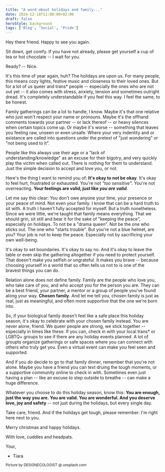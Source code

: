 ```yaml
---
title: "A word about holidays and family..."
date: 2024-12-18T11:00:00+02:00
draft: false
heroStyle: background
tags: ['Blog', 'Social', 'Pride']
---
```


Hey there friend. Happy to see you again.

Sit down, get comfy. If you have not already, please get yourself a cup of tea or hot chocolate -- I wait for you.

Ready? -- Nice.

It's this time of year again, huh? The holidays are upon us. For many people, this means cozy lights, festive music and closeness to their loved ones.
But for a lot of us queer and trans* people -- especially the ones who are not out yet -- it also comes with stress, anxiety, tension and sometimes outright dread.
It's completely understandable if you feel this way. I feel the same, to be honest.

Family gatherings can be a lot to handle, I know. Maybe it's that one relative who just won't respect your name or pronouns. Maybe it's the offhand comments towards your partner -- or lack thereof --
or heavy silences when certain topics come up. Or maybe it's worse -- something that leaves you feeling raw, unseen or even unsafe. Where your very indentity and or existance are called 
into questions under the pretext of "just wondering" or "not being used to it".

People like this always use their age or a "lack of understanding/knowledge" as an excuse for their bigotry, and very quickly play the victim when called out. There is nothing for them to understand. 
Just the simple decision to accept and love you, or not.

Here's the thing I want to remind you of: **It's okay to not be okay**. It's okay to feel hurt, frustrated or exhausted. You're not *"too sensitive"*.
You're not overreacting. **Your feelings are valid, just like *you are valid***.

Let me say this clear: You don't owe anyone your time, your presence or your peace of mind. Not even your family. I know that can be a hard truth to sit with. 
A truth I haven't fully accepted for myself. But a truth nonetheless.
Since we were little, we're taught that family means everything. That we should grin, sit still and bear it for the sake of "keeping the peace", especially on holidays.
To not be a "drama queen". Not be the one who sticks out. The one who "starts trouble".
But you're not a blue helmet, are you? Your job is not to keep the peace. Especially not by sacrificing your own well-being.

It's okay to set boundaries. It's okay to say no. And it's okay to leave the table or even skip the gathering altogether if you need to protect yourself. That 
doesn't make you selfish or ungrateful. It makes you brave -- because choosing yourself in a world that so often tells us not to is one of the bravest things you can do.

Relation alone does not define family. Family are the people who love you, who take care of you, and who accept you for the person you are. They can be a best friend,
your partner, a mentor or a group of people you've found along your way. **Chosen family**. And let me tell you, chosen family is just as real, just as meaningful, 
and often more supportive that the one we're born into.

So, if your biological family doesn't feel like a safe place this holiday season, it's okay to celebrate with your chosen family instead. You are never alone, friend.
We queer people are strong, we stick together -- especially in times like these. If you can, check in with your local trans* or LGBTQ+ groups to see if there are any holiday 
events planned. A lot of groupts organize gatherings or safe spaces where you can connect with others who truly get you.
Even a virtual event can make you feel seen and supported.

And if you *do* decide to go to that family dinner, remember that you're not alone. Maybe you have a friend you can text druing the tough moments, 
or a supportive community online to check in with.
Sometimes even just having a plan -- like an excuse to step outside to breathe -- can make a huge difference.

Whatever you choose to do this holiday season, know this: **You are enough, just the way you are. You are valid. You are wonderful. And you deserve love, joy and safety** -- 
not just during the holidays, but every single day.

Take care, friend. And if the holidays get tough, please remember: I'm right here next to you.

Merry christmas and happy holidays.

With love, cuddles and headpats.

Your,

- Tiara

<small>
Picture by DESIGNECOLOGIST @ unsplash.com
</small>

